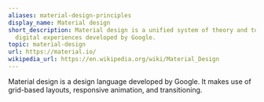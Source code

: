 ```yaml
---
aliases: material-design-principles
display_name: Material design
short_description: Material design is a unified system of theory and tools for creating
  digital experiences developed by Google.
topic: material-design
url: https://material.io/
wikipedia_url: https://en.wikipedia.org/wiki/Material_Design
---
```

Material design is a design language developed by Google. It makes use of grid-based layouts, responsive animation, and transitioning.
